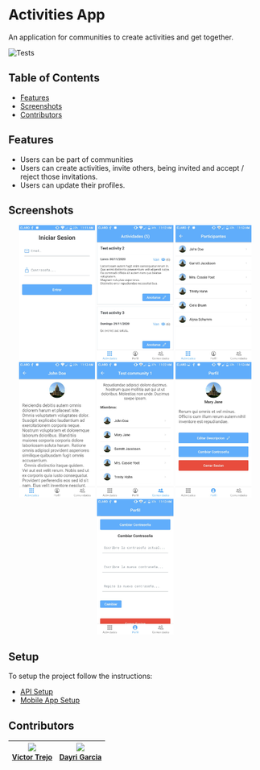 # Activities App
An application for communities to create activities and get together.

  ![Tests](https://github.com/xvicmanx/activities-app/workflows/Tests/badge.svg)

## Table of Contents

* [Features](#features)
* [Screenshots](#screenshots)
* [Contributors](#contributors)


## Features

* Users can be part of communities
* Users can create activities, invite others, being invited and accept / reject those invitations.
* Users can update their profiles.


## Screenshots


<p align="center">
  <img src="screenshots/signin-view.jpeg" width="30%" title="Signin">

  <img src="screenshots/activities-list.jpeg" width="30%" title="Activites List">

  <img src="screenshots/participants-list.jpeg" width="30%" title="Participants List">

  <img src="screenshots/profile-description.jpeg" width="30%" title="Profile description">

  <img src="screenshots/community-details.jpeg" width="30%" title="Community details">

  <img src="screenshots/profile.jpeg" width="30%" title="User profile">

  <img src="screenshots/change-password.jpeg" width="30%" title="Change password">
</p>

## Setup
To setup the project follow the instructions:
- [API Setup](api/README.md)
- [Mobile App Setup](mobile/README.md)

## Contributors


|<img src="https://avatars0.githubusercontent.com/u/7307503?s=100&v=4"> <br/>[Victor Trejo](https://github.com/xvicmanx) | <img src="https://avatars1.githubusercontent.com/u/61056785?s=100&v=4"> <br/>[Dayri Garcia](https://github.com/dayrimax91) |
|-------------|-------------|
